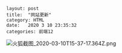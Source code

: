```
layout: post
title:  "网站更新"
category: HTML
date:   2020 3 10 23:35:32
categories: 前端12
```

![火狐截图_2020-03-10T15-37-17.364Z.png](https://upload-images.jianshu.io/upload_images/21297330-0c01cd5680db2bcf.png?imageMogr2/auto-orient/strip%7CimageView2/2/w/1240)



